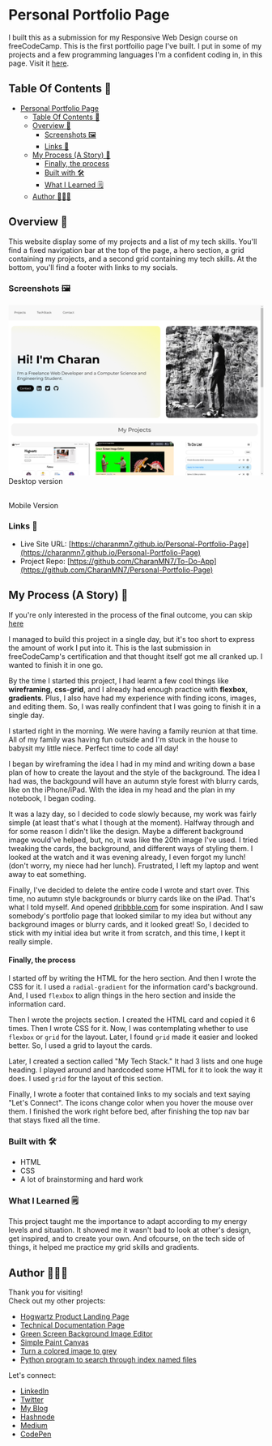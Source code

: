 # Personal Portfolio Page

I built this as a submission for my Responsive Web Design course on freeCodeCamp. This is the first portfoilio page I've built. I put in some of my projects and a few programming languages I'm a confident coding in, in this page. Visit it [here](https://charanmn7.github.io/Personal-Portfolio-Page/).

## Table Of Contents 📖

- [Personal Portfolio Page](#personal-portfolio-page)
  - [Table Of Contents 📖](#table-of-contents-)
  - [Overview 🎯](#overview-)
    - [Screenshots 🖼️](#screenshots-️)
    - [Links 📌](#links-)
  - [My Process (A Story) 📝](#my-process-a-story-)
      - [Finally, the process](#finally-the-process)
    - [Built with 🛠️](#built-with-️)
    - [What I Learned 🗒️](#what-i-learned-️)
  - [Author 👨🏻‍💻](#author-)

## Overview 🎯

This website display some of my projects and a list of my tech skills. You'll find a fixed navigation bar at the top of the page, a hero section, a grid containing my projects, and a second grid containing my tech skills. At the bottom, you'll find a footer with links to my socials.

### Screenshots 🖼️

![](src/Screenshots/desktop.png)  
Desktop version

![]()  
Mobile Version

### Links 📌

- Live Site URL: [https://charanmn7.github.io/Personal-Portfolio-Page](https://charanmn7.github.io/Personal-Portfolio-Page)
- Project Repo: [https://github.com/CharanMN7/To-Do-App](https://github.com/CharanMN7/Personal-Portfolio-Page)

## My Process (A Story) 📝

If you're only interested in the process of the final outcome, you can skip [here](#finally-the-process)

I managed to build this project in a single day, but it's too short to express the amount of work I put into it. This is the last submission in freeCodeCamp's certification and that thought itself got me all cranked up. I wanted to finish it in one go.

By the time I started this project, I had learnt a few cool things like **wireframing**, **css-grid**, and I already had enough practice with **flexbox**, **gradients**. Plus, I also have had my experience with finding icons, images, and editing them. So, I was really confindent that I was going to finish it in a single day.

I started right in the morning. We were having a family reunion at that time. All of my family was having fun outside and I'm stuck in the house to babysit my little niece. Perfect time to code all day!

I began by wireframing the idea I had in my mind and writing down a base plan of how to create the layout and the style of the background. The idea I had was, the backgound will have an autumn style forest with blurry cards, like on the iPhone/iPad. With the idea in my head and the plan in my notebook, I began coding.

It was a lazy day, so I decided to code slowly because, my work was fairly simple (at least that's what I though at the moment). Halfway through and for some reason I didn't like the design. Maybe a different background image would've helped, but, no, it was like the 20th image I've used. I tried tweaking the cards, the background, and different ways of styling them. I looked at the watch and it was evening already, I even forgot my lunch! (don't worry, my niece had her lunch). Frustrated, I left my laptop and went away to eat something.

Finally, I've decided to delete the entire code I wrote and start over. This time, no autumn style backgrounds or blurry cards like on the iPad. That's what I told myself. And opened [dribbble.com](https://dribbble.com) for some inspiration. And I saw somebody's portfolio page that looked similar to my idea but without any background images or blurry cards, and it looked great! So, I decided to stick with my initial idea but write it from scratch, and this time, I kept it really simple.

#### Finally, the process

I started off by writing the HTML for the hero section. And then I wrote the CSS for it. I used a `radial-gradient` for the information card's background. And, I used `flexbox` to align things in the hero section and inside the information card.

Then I wrote the projects section. I created the HTML card and copied it 6 times. Then I wrote CSS for it. Now, I was contemplating whether to use `flexbox` or `grid` for the layout. Later, I found `grid` made it easier and looked better. So, I used a grid to layout the cards.

Later, I created a section called "My Tech Stack." It had 3 lists and one huge heading. I played around and hardcoded some HTML for it to look the way it does. I used `grid` for the layout of this section.

Finally, I wrote a footer that contained links to my socials and text saying "Let's Connect". The icons change color when you hover the mouse over them. I finished the work right before bed, after finishing the top nav bar that stays fixed all the time.

### Built with 🛠️

- HTML
- CSS
- A lot of brainstorming and hard work

### What I Learned 🗒️

This project taught me the importance to adapt according to my energy levels and situation. It showed me it wasn't bad to look at other's design, get inspired, and to create your own. And ofcourse, on the tech side of things, it helped me practice my grid skills and gradients.

## Author 👨🏻‍💻

Thank you for visiting!  
Check out my other projects:

- [Hogwartz Product Landing Page](https://charanmn7.github.io/Hogwartz-Product-Landing-Page/)
- [Technical Documentation Page](https://github.com/CharanMN7/Tecnical-Documentation-Page)
- [Green Screen Background Image Editor](https://codepen.io/charan_/pen/OJEWzRX)
- [Simple Paint Canvas](https://codepen.io/charan_/pen/GRGrNyx)
- [Turn a colored image to grey](https://codepen.io/charan_/pen/GRGrEpP)
- [Python program to search through index named files](https://github.com/CharanMN7/file-search-feature)

Let's connect:

- [LinkedIn](https://www.linkedin.com/in/charan-manikanta/)
- [Twitter](https://twitter.com/CharanMN7)
- [My Blog](https://charan-blog.netlify.app/)
- [Hashnode](https://charanmn7.hashnode.dev/)
- [Medium](https://medium.com/@CharanMN7)
- [CodePen](https://codepen.io/charan_)
